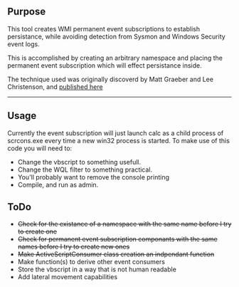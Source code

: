 ## Purpose

This tool creates WMI permanent event subscriptions to establish persistance, while avoiding detection from Sysmon and Windows Security event logs. 

This is accomplished by creating an arbitrary namespace and placing the permanent event subscription which will effect persistance inside.

The technique used was originally discoverd by Matt Graeber and Lee Christenson, and [published here](https://specterops.io/assets/resources/Subverting_Sysmon.pdf)

---

## Usage

Currently the event subscription will just launch calc as a child process of scrcons.exe every time a new win32 process is started. To make use of this code you will need to:

- Change the vbscript to something usefull.
- Change the WQL filter to something practical.
- You'll probably want to remove the console printing
- Compile, and run as admin.

## ToDo

- <strike>Check for the existance of a namespace with the same name before I try to create one
- Check for permanent event subscription componants with the same names before I try to create new ones
- Make ActiveScriptConsumer class creation an indpendant function</strike>
- Make function(s) to derive other event consumers
- Store the vbscript in a way that is not human readable
- Add lateral movement capabilities
